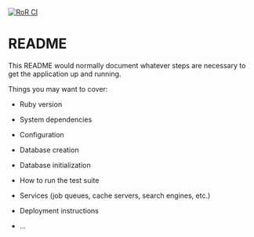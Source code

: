 [![RoR CI](https://github.com/dmrAnderson/EightAndAHalfPercent/actions/workflows/rubyonrails.yml/badge.svg?branch=main)](https://github.com/dmrAnderson/EightAndAHalfPercent/actions/workflows/rubyonrails.yml)

# README

This README would normally document whatever steps are necessary to get the
application up and running.

Things you may want to cover:

* Ruby version

* System dependencies

* Configuration

* Database creation

* Database initialization

* How to run the test suite

* Services (job queues, cache servers, search engines, etc.)

* Deployment instructions

* ...
